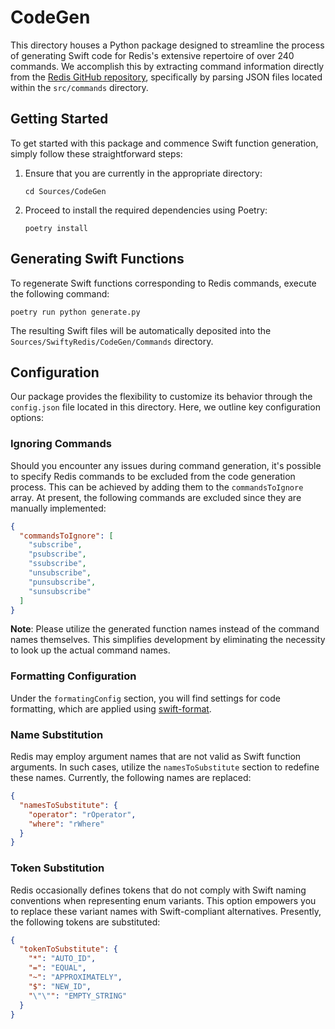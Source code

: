 # CodeGen

This directory houses a Python package designed to streamline the process of generating Swift code for Redis's extensive repertoire of over 240 commands. We accomplish this by extracting command information directly from the [Redis GitHub repository](https://github.com/redis/redis), specifically by parsing JSON files located within the `src/commands` directory.

## Getting Started

To get started with this package and commence Swift function generation, simply follow these straightforward steps:

1. Ensure that you are currently in the appropriate directory:

   ```shell
   cd Sources/CodeGen
   ```

2. Proceed to install the required dependencies using Poetry:

   ```shell
   poetry install
   ```

## Generating Swift Functions

To regenerate Swift functions corresponding to Redis commands, execute the following command:

```shell
poetry run python generate.py
```

The resulting Swift files will be automatically deposited into the `Sources/SwiftyRedis/CodeGen/Commands` directory.

## Configuration

Our package provides the flexibility to customize its behavior through the `config.json` file located in this directory. Here, we outline key configuration options:

### Ignoring Commands

Should you encounter any issues during command generation, it's possible to specify Redis commands to be excluded from the code generation process. This can be achieved by adding them to the `commandsToIgnore` array. At present, the following commands are excluded since they are manually implemented:

```json
{
  "commandsToIgnore": [
    "subscribe",
    "psubscribe",
    "ssubscribe",
    "unsubscribe",
    "punsubscribe",
    "sunsubscribe"
  ]
}
```

**Note**: Please utilize the generated function names instead of the command names themselves. This simplifies development by eliminating the necessity to look up the actual command names.

### Formatting Configuration

Under the `formatingConfig` section, you will find settings for code formatting, which are applied using [swift-format](https://github.com/apple/swift-format).

### Name Substitution

Redis may employ argument names that are not valid as Swift function arguments. In such cases, utilize the `namesToSubstitute` section to redefine these names. Currently, the following names are replaced:

```json
{
  "namesToSubstitute": {
    "operator": "rOperator",
    "where": "rWhere"
  }
}
```

### Token Substitution

Redis occasionally defines tokens that do not comply with Swift naming conventions when representing enum variants. This option empowers you to replace these variant names with Swift-compliant alternatives. Presently, the following tokens are substituted:

```json
{
  "tokenToSubstitute": {
    "*": "AUTO_ID",
    "=": "EQUAL",
    "~": "APPROXIMATELY",
    "$": "NEW_ID",
    "\"\"": "EMPTY_STRING"
  }
}
```
